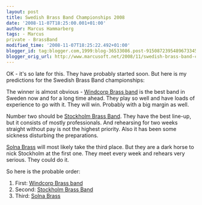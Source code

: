 ```yaml
---
layout: post
title: Swedish Brass Band Championships 2008
date: '2008-11-07T18:25:00.001+01:00'
author: Marcus Hammarberg
tags: - Marcus
private - BrassBand
modified_time: '2008-11-07T18:25:22.492+01:00'
blogger_id: tag:blogger.com,1999:blog-36533086.post-9150872395489673345
blogger_orig_url: http://www.marcusoft.net/2008/11/swedish-brass-band-championships-2008.html
---
```



OK - it's so late for this. They have probably started soon. But here is
my predictions for the Swedish Brass Band championships:

The winner is almost obvious - [Windcorp Brass
band](http://www.windcorpbrassband.se/) is the best band in Sweden now
and for a long time ahead. They play so well and have loads of
experience to go with it. They will win. Probably with a big margin as
well.

Number two should be [Stockholm Brass
Band](http://www.stockholmbrass.se/). They have the best line-up, but it
consists of mostly professionals. And rehearsing for two weeks straight
without pay is not the highest priority. Also it has been some sickness
disturbing the preparations.

[Solna Brass](http://www.solnabrass.com/) will most likely take the
third place. But they are a dark horse to nick Stockholm at the first
one. They meet every week and rehears very serious. They could do it.

So here is the probable order:

1.  First: [Windcorp Brass band](http://www.windcorpbrassband.se/)
2.  Second: [Stockholm Brass Band](http://www.stockholmbrass.se/)
3.  Third: [Solna Brass](http://www.solnabrass.com/)
